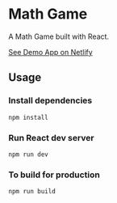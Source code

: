 # Math Game

A Math Game built with React.

[See Demo App on Netlify](https://math-game-kodluyoruz.netlify.app/)

## Usage

### Install dependencies

```
npm install
```

### Run React dev server

```
npm run dev
```

### To build for production

```
npm run build
```
